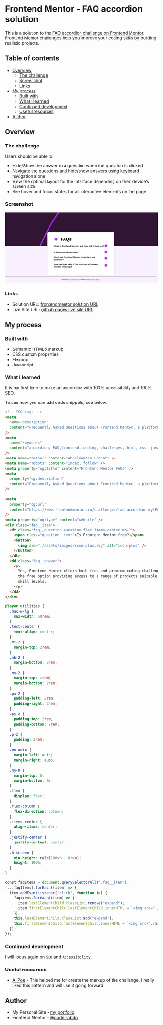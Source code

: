 # Frontend Mentor - FAQ accordion solution

This is a solution to the [FAQ accordion challenge on Frontend Mentor](https://www.frontendmentor.io/challenges/faq-accordion-wyfFdeBwBz). Frontend Mentor challenges help you improve your coding skills by building realistic projects.

## Table of contents

- [Overview](#overview)
  - [The challenge](#the-challenge)
  - [Screenshot](#screenshot)
  - [Links](#links)
- [My process](#my-process)
  - [Built with](#built-with)
  - [What I learned](#what-i-learned)
  - [Continued development](#continued-development)
  - [Useful resources](#useful-resources)
- [Author](#author)

## Overview

### The challenge

Users should be able to:

- Hide/Show the answer to a question when the question is clicked
- Navigate the questions and hide/show answers using keyboard navigation alone
- View the optimal layout for the interface depending on their device's screen size
- See hover and focus states for all interactive elements on the page

### Screenshot

![screenshot of the project](./assets/images/screenshot.png)

### Links

- Solution URL: [frontendmentor solution URL](https://your-solution-url.com)
- Live Site URL: [github pages live site URL](https://your-live-site-url.com)

## My process

### Built with

- Semantic HTML5 markup
- CSS custom properties
- Flexbox
- Javascript.

### What I learned

It is my first time to make an accordion with 100% accessibility and 100% SEO.

To see how you can add code snippets, see below:

```html
<!-- SEO tags -->
<meta
  name="description"
  content="Frequently Asked Questions about Frontend Mentor, a platform for frontend coding challenges."
/>
<meta
  name="keywords"
  content="accordion, FAQ,frontend, coding, challenges, html, css, javascript, portfolio"
/>
<meta name="author" content="Abdelmonaem Shahat" />
<meta name="robots" content="index, follow" />
<meta property="og:title" content="Frontend Mentor FAQs" />
<meta
  property="og:description"
  content="Frequently Asked Questions about Frontend Mentor, a platform for frontend coding challenges."
/>

<meta
  property="og:url"
  content="https://www.frontendmentor.io/challenges/faq-accordion-wyfFdeBwBz"
/>
<meta property="og:type" content="website" />
<div class="faq__item">
  <dt class="faq__question question flex items-center mb-2">
    <span class="question__text">Is Frontend Mentor free?</span>
    <button>
      <img src="./assets/images/icon-plus.svg" alt="icon-plus" />
    </button>
  </dt>
  <dd class="faq__answer">
    <p>
      Yes, Frontend Mentor offers both free and premium coding challenges, with
      the free option providing access to a range of projects suitable for all
      skill levels.
    </p>
  </dd>
</div>
```

```css
@layer utilities {
  .max-w-lg {
    max-width: 60rem;
  }
  .text-center {
    text-align: center;
  }
  .mt-2 {
    margin-top: 2rem;
  }
  .mb-2 {
    margin-bottom: 2rem;
  }
  .my-2 {
    margin-top: 2rem;
    margin-bottom: 2rem;
  }
  .px-2 {
    padding-left: 2rem;
    padding-right: 2rem;
  }
  .py-2 {
    padding-top: 2rem;
    padding-bottom: 2rem;
  }
  .p-2 {
    padding: 2rem;
  }
  .mx-auto {
    margin-left: auto;
    margin-right: auto;
  }
  .my-0 {
    margin-top: 0;
    margin-bottom: 0;
  }
  .flex {
    display: flex;
  }
  .flex-column {
    flex-direction: column;
  }
  .items-center {
    align-items: center;
  }
  .justify-center {
    justify-content: center;
  }
  .h-screen {
    min-height: calc(100vh - 8rem);
    height: 100%;
  }
}
```

```js
const faqItems = document.querySelectorAll(".faq__item");
[...faqItems].forEach((item) => {
  item.addEventListener("click", function (e) {
    faqItems.forEach((item) => {
      item.lastElementChild.classList.remove("expand");
      item.firstElementChild.lastElementChild.innerHTML = `<img src="./assets/images/icon-plus.svg" alt="icon-minus"/>`;
    });
    this.lastElementChild.classList.add("expand");
    this.firstElementChild.lastElementChild.innerHTML = `<img src="./assets/images/icon-minus.svg" alt="icon-plus"/>`;
  });
});
```

### Continued development

I will focus again on `SEO` and `Accessibility`.

### Useful resources

- [AI Poe](https://poe.com) - This helped me for create the markup of the challenge. I really liked this pattern and will use it going forward.

## Author

- My Personal Site - [my portfolio](https://abdelmonaem-portfolio.vercel.app/)
- Frontend Mentor - [@coder-abdo](https://www.frontendmentor.io/profile/coder-abdo)
